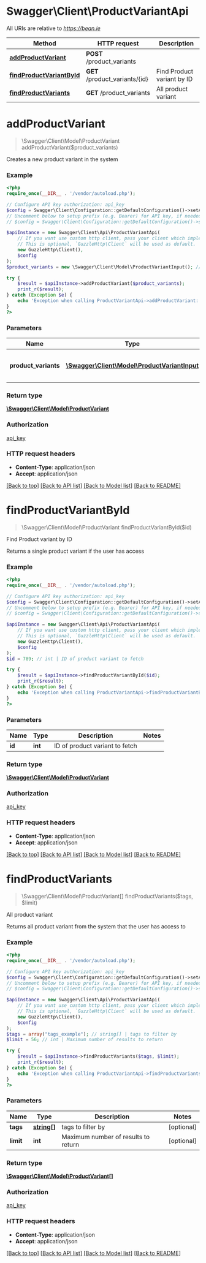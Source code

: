 # Swagger\Client\ProductVariantApi

All URIs are relative to *https://bean.ie*

Method | HTTP request | Description
------------- | ------------- | -------------
[**addProductVariant**](ProductVariantApi.md#addProductVariant) | **POST** /product_variants | 
[**findProductVariantById**](ProductVariantApi.md#findProductVariantById) | **GET** /product_variants/{id} | Find Product variant by ID
[**findProductVariants**](ProductVariantApi.md#findProductVariants) | **GET** /product_variants | All product variant


# **addProductVariant**
> \Swagger\Client\Model\ProductVariant addProductVariant($product_variants)



Creates a new product variant in the system

### Example
```php
<?php
require_once(__DIR__ . '/vendor/autoload.php');

// Configure API key authorization: api_key
$config = Swagger\Client\Configuration::getDefaultConfiguration()->setApiKey('ApiKey', 'YOUR_API_KEY');
// Uncomment below to setup prefix (e.g. Bearer) for API key, if needed
// $config = Swagger\Client\Configuration::getDefaultConfiguration()->setApiKeyPrefix('ApiKey', 'Bearer');

$apiInstance = new Swagger\Client\Api\ProductVariantApi(
    // If you want use custom http client, pass your client which implements `GuzzleHttp\ClientInterface`.
    // This is optional, `GuzzleHttp\Client` will be used as default.
    new GuzzleHttp\Client(),
    $config
);
$product_variants = new \Swagger\Client\Model\ProductVariantInput(); // \Swagger\Client\Model\ProductVariantInput | Product variant to add to the system

try {
    $result = $apiInstance->addProductVariant($product_variants);
    print_r($result);
} catch (Exception $e) {
    echo 'Exception when calling ProductVariantApi->addProductVariant: ', $e->getMessage(), PHP_EOL;
}
?>
```

### Parameters

Name | Type | Description  | Notes
------------- | ------------- | ------------- | -------------
 **product_variants** | [**\Swagger\Client\Model\ProductVariantInput**](../Model/ProductVariantInput.md)| Product variant to add to the system |

### Return type

[**\Swagger\Client\Model\ProductVariant**](../Model/ProductVariant.md)

### Authorization

[api_key](../../README.md#api_key)

### HTTP request headers

 - **Content-Type**: application/json
 - **Accept**: application/json

[[Back to top]](#) [[Back to API list]](../../README.md#documentation-for-api-endpoints) [[Back to Model list]](../../README.md#documentation-for-models) [[Back to README]](../../README.md)

# **findProductVariantById**
> \Swagger\Client\Model\ProductVariant findProductVariantById($id)

Find Product variant by ID

Returns a single product variant if the user has access

### Example
```php
<?php
require_once(__DIR__ . '/vendor/autoload.php');

// Configure API key authorization: api_key
$config = Swagger\Client\Configuration::getDefaultConfiguration()->setApiKey('ApiKey', 'YOUR_API_KEY');
// Uncomment below to setup prefix (e.g. Bearer) for API key, if needed
// $config = Swagger\Client\Configuration::getDefaultConfiguration()->setApiKeyPrefix('ApiKey', 'Bearer');

$apiInstance = new Swagger\Client\Api\ProductVariantApi(
    // If you want use custom http client, pass your client which implements `GuzzleHttp\ClientInterface`.
    // This is optional, `GuzzleHttp\Client` will be used as default.
    new GuzzleHttp\Client(),
    $config
);
$id = 789; // int | ID of product variant to fetch

try {
    $result = $apiInstance->findProductVariantById($id);
    print_r($result);
} catch (Exception $e) {
    echo 'Exception when calling ProductVariantApi->findProductVariantById: ', $e->getMessage(), PHP_EOL;
}
?>
```

### Parameters

Name | Type | Description  | Notes
------------- | ------------- | ------------- | -------------
 **id** | **int**| ID of product variant to fetch |

### Return type

[**\Swagger\Client\Model\ProductVariant**](../Model/ProductVariant.md)

### Authorization

[api_key](../../README.md#api_key)

### HTTP request headers

 - **Content-Type**: application/json
 - **Accept**: application/json

[[Back to top]](#) [[Back to API list]](../../README.md#documentation-for-api-endpoints) [[Back to Model list]](../../README.md#documentation-for-models) [[Back to README]](../../README.md)

# **findProductVariants**
> \Swagger\Client\Model\ProductVariant[] findProductVariants($tags, $limit)

All product variant

Returns all product variant from the system that the user has access to

### Example
```php
<?php
require_once(__DIR__ . '/vendor/autoload.php');

// Configure API key authorization: api_key
$config = Swagger\Client\Configuration::getDefaultConfiguration()->setApiKey('ApiKey', 'YOUR_API_KEY');
// Uncomment below to setup prefix (e.g. Bearer) for API key, if needed
// $config = Swagger\Client\Configuration::getDefaultConfiguration()->setApiKeyPrefix('ApiKey', 'Bearer');

$apiInstance = new Swagger\Client\Api\ProductVariantApi(
    // If you want use custom http client, pass your client which implements `GuzzleHttp\ClientInterface`.
    // This is optional, `GuzzleHttp\Client` will be used as default.
    new GuzzleHttp\Client(),
    $config
);
$tags = array("tags_example"); // string[] | tags to filter by
$limit = 56; // int | Maximum number of results to return

try {
    $result = $apiInstance->findProductVariants($tags, $limit);
    print_r($result);
} catch (Exception $e) {
    echo 'Exception when calling ProductVariantApi->findProductVariants: ', $e->getMessage(), PHP_EOL;
}
?>
```

### Parameters

Name | Type | Description  | Notes
------------- | ------------- | ------------- | -------------
 **tags** | [**string[]**](../Model/string.md)| tags to filter by | [optional]
 **limit** | **int**| Maximum number of results to return | [optional]

### Return type

[**\Swagger\Client\Model\ProductVariant[]**](../Model/ProductVariant.md)

### Authorization

[api_key](../../README.md#api_key)

### HTTP request headers

 - **Content-Type**: application/json
 - **Accept**: application/json

[[Back to top]](#) [[Back to API list]](../../README.md#documentation-for-api-endpoints) [[Back to Model list]](../../README.md#documentation-for-models) [[Back to README]](../../README.md)

